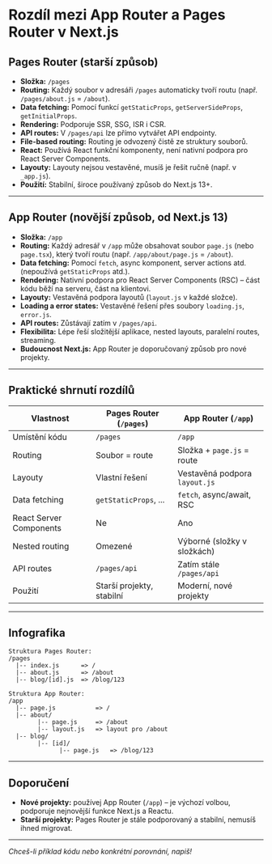 # Rozdíl mezi App Router a Pages Router v Next.js

## Pages Router (starší způsob)
- **Složka:** `/pages`
- **Routing:** Každý soubor v adresáři `/pages` automaticky tvoří routu (např. `/pages/about.js` = `/about`).
- **Data fetching:** Pomocí funkcí `getStaticProps`, `getServerSideProps`, `getInitialProps`.
- **Rendering:** Podporuje SSR, SSG, ISR i CSR.
- **API routes:** V `/pages/api` lze přímo vytvářet API endpointy.
- **File-based routing:** Routing je odvozený čistě ze struktury souborů.
- **React:** Používá React funkční komponenty, není nativní podpora pro React Server Components.
- **Layouty:** Layouty nejsou vestavěné, musíš je řešit ručně (např. v `_app.js`).
- **Použití:** Stabilní, široce používaný způsob do Next.js 13+.

---

## App Router (novější způsob, od Next.js 13)
- **Složka:** `/app`
- **Routing:** Každý adresář v `/app` může obsahovat soubor `page.js` (nebo `page.tsx`), který tvoří routu (např. `/app/about/page.js` = `/about`).
- **Data fetching:** Pomocí `fetch`, async komponent, server actions atd. (nepoužívá `getStaticProps` atd.).
- **Rendering:** Nativní podpora pro React Server Components (RSC) – část kódu běží na serveru, část na klientovi.
- **Layouty:** Vestavěná podpora layoutů (`layout.js` v každé složce).
- **Loading a error states:** Vestavěné řešení přes soubory `loading.js`, `error.js`.
- **API routes:** Zůstávají zatím v `/pages/api`.
- **Flexibilita:** Lépe řeší složitější aplikace, nested layouts, paralelní routes, streaming.
- **Budoucnost Next.js:** App Router je doporučovaný způsob pro nové projekty.

---

## Praktické shrnutí rozdílů

| Vlastnost           | Pages Router (`/pages`)   | App Router (`/app`)         |
|---------------------|--------------------------|-----------------------------|
| Umístění kódu       | `/pages`                 | `/app`                      |
| Routing             | Soubor = route           | Složka + `page.js` = route  |
| Layouty             | Vlastní řešení           | Vestavěná podpora `layout.js`|
| Data fetching       | `getStaticProps`, ...    | `fetch`, async/await, RSC   |
| React Server Components | Ne                    | Ano                         |
| Nested routing      | Omezené                  | Výborné (složky v složkách) |
| API routes          | `/pages/api`             | Zatím stále `/pages/api`    |
| Použití             | Starší projekty, stabilní| Moderní, nové projekty      |

---

## Infografika

```
Struktura Pages Router:
/pages
  |-- index.js      => /
  |-- about.js      => /about
  |-- blog/[id].js  => /blog/123

Struktura App Router:
/app
  |-- page.js           => /
  |-- about/
        |-- page.js     => /about
        |-- layout.js   => layout pro /about
  |-- blog/
        |-- [id]/
              |-- page.js   => /blog/123
```

---

## Doporučení
- **Nové projekty:** používej App Router (`/app`) – je výchozí volbou, podporuje nejnovější funkce Next.js a Reactu.
- **Starší projekty:** Pages Router je stále podporovaný a stabilní, nemusíš ihned migrovat.

---

*Chceš-li příklad kódu nebo konkrétní porovnání, napiš!*
